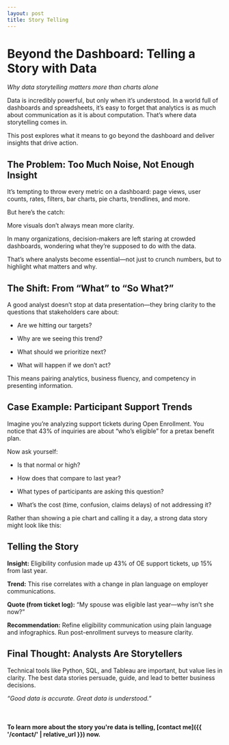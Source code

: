 ```yaml
---
layout: post
title: Story Telling
---
```


# Beyond the Dashboard: Telling a Story with Data

*Why data storytelling matters more than charts alone*
 
Data is incredibly powerful, but only when it’s understood. In a world full of dashboards and spreadsheets, it’s easy to forget that analytics is as much about communication as it is about computation. That’s where data storytelling comes in.

This post explores what it means to go beyond the dashboard and deliver insights that drive action.

## The Problem: Too Much Noise, Not Enough Insight

It’s tempting to throw every metric on a dashboard: page views, user counts, rates, filters, bar charts, pie charts, trendlines, and more.

But here’s the catch:

More visuals don’t always mean more clarity.

In many organizations, decision-makers are left staring at crowded dashboards, wondering what they’re supposed to do with the data.

That’s where analysts become essential—not just to crunch numbers, but to highlight what matters and why.

## The Shift: From “What” to “So What?”

A good analyst doesn’t stop at data presentation—they bring clarity to the questions that stakeholders care about:

* Are we hitting our targets?
 
* Why are we seeing this trend?
 
* What should we prioritize next?
 
* What will happen if we don’t act?
 
This means pairing analytics, business fluency, and competency in presenting information.

## Case Example: Participant Support Trends

Imagine you’re analyzing support tickets during Open Enrollment. You notice that 43% of inquiries are about “who’s eligible” for a pretax benefit plan.

Now ask yourself:

* Is that normal or high?
 
* How does that compare to last year?
 
* What types of participants are asking this question?
 
* What’s the cost (time, confusion, claims delays) of not addressing it?
 
Rather than showing a pie chart and calling it a day, a strong data story might look like this:

## Telling the Story

**Insight:** Eligibility confusion made up 43% of OE support tickets, up 15% from last year.

**Trend:** This rise correlates with a change in plan language on employer communications.

**Quote (from ticket log):** “My spouse was eligible last year—why isn’t she now?”

**Recommendation:** Refine eligibility communication using plain language and infographics. Run post-enrollment surveys to measure clarity.

## Final Thought: Analysts Are Storytellers

Technical tools like Python, SQL, and Tableau are important, but value lies in clarity. The best data stories persuade, guide, and lead to better business decisions.

*“Good data is accurate. Great data is understood.”*

<br>

#### To learn more about the story you're data is telling, [contact me]({{ '/contact/' | relative_url }}) now.


